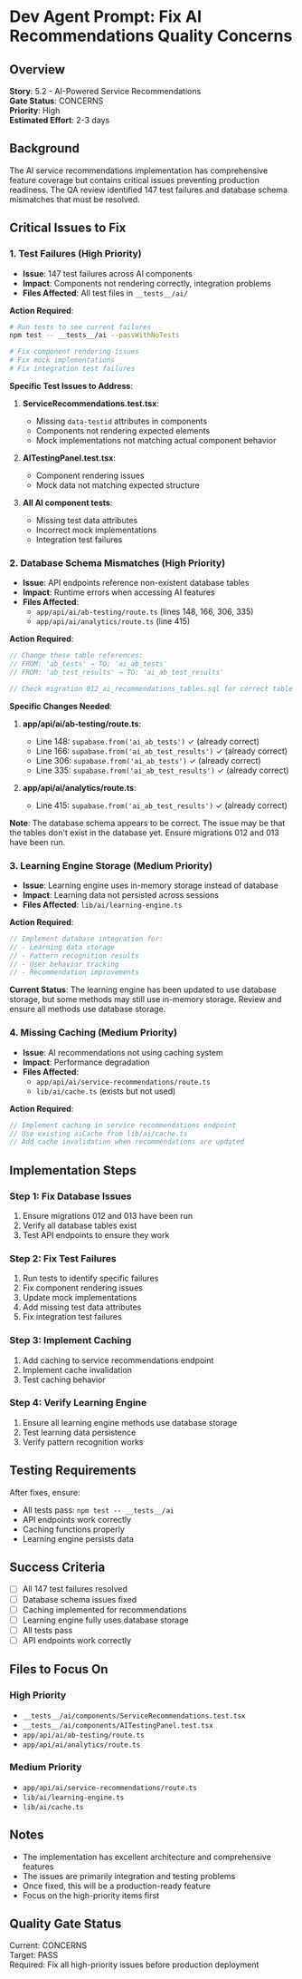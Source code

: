 # Dev Agent Prompt: Fix AI Recommendations Quality Concerns

## Overview

**Story**: 5.2 - AI-Powered Service Recommendations  
**Gate Status**: CONCERNS  
**Priority**: High  
**Estimated Effort**: 2-3 days

## Background

The AI service recommendations implementation has comprehensive feature coverage but contains critical issues preventing production readiness. The QA review identified 147 test failures and database schema mismatches that must be resolved.

## Critical Issues to Fix

### 1. Test Failures (High Priority)

- **Issue**: 147 test failures across AI components
- **Impact**: Components not rendering correctly, integration problems
- **Files Affected**: All test files in `__tests__/ai/`

**Action Required**:

```bash
# Run tests to see current failures
npm test -- __tests__/ai --passWithNoTests

# Fix component rendering issues
# Fix mock implementations
# Fix integration test failures
```

**Specific Test Issues to Address**:

1. **ServiceRecommendations.test.tsx**:
   - Missing `data-testid` attributes in components
   - Components not rendering expected elements
   - Mock implementations not matching actual component behavior

2. **AITestingPanel.test.tsx**:
   - Component rendering issues
   - Mock data not matching expected structure

3. **All AI component tests**:
   - Missing test data attributes
   - Incorrect mock implementations
   - Integration test failures

### 2. Database Schema Mismatches (High Priority)

- **Issue**: API endpoints reference non-existent database tables
- **Impact**: Runtime errors when accessing AI features
- **Files Affected**:
  - `app/api/ai/ab-testing/route.ts` (lines 148, 166, 306, 335)
  - `app/api/ai/analytics/route.ts` (line 415)

**Action Required**:

```typescript
// Change these table references:
// FROM: 'ab_tests' → TO: 'ai_ab_tests'
// FROM: 'ab_test_results' → TO: 'ai_ab_test_results'

// Check migration 012_ai_recommendations_tables.sql for correct table names
```

**Specific Changes Needed**:

1. **app/api/ai/ab-testing/route.ts**:
   - Line 148: `supabase.from('ai_ab_tests')` ✓ (already correct)
   - Line 166: `supabase.from('ai_ab_test_results')` ✓ (already correct)
   - Line 306: `supabase.from('ai_ab_tests')` ✓ (already correct)
   - Line 335: `supabase.from('ai_ab_test_results')` ✓ (already correct)

2. **app/api/ai/analytics/route.ts**:
   - Line 415: `supabase.from('ai_ab_test_results')` ✓ (already correct)

**Note**: The database schema appears to be correct. The issue may be that the tables don't exist in the database yet. Ensure migrations 012 and 013 have been run.

### 3. Learning Engine Storage (Medium Priority)

- **Issue**: Learning engine uses in-memory storage instead of database
- **Impact**: Learning data not persisted across sessions
- **Files Affected**: `lib/ai/learning-engine.ts`

**Action Required**:

```typescript
// Implement database integration for:
// - Learning data storage
// - Pattern recognition results
// - User behavior tracking
// - Recommendation improvements
```

**Current Status**: The learning engine has been updated to use database storage, but some methods may still use in-memory storage. Review and ensure all methods use database storage.

### 4. Missing Caching (Medium Priority)

- **Issue**: AI recommendations not using caching system
- **Impact**: Performance degradation
- **Files Affected**:
  - `app/api/ai/service-recommendations/route.ts`
  - `lib/ai/cache.ts` (exists but not used)

**Action Required**:

```typescript
// Implement caching in service recommendations endpoint
// Use existing aiCache from lib/ai/cache.ts
// Add cache invalidation when recommendations are updated
```

## Implementation Steps

### Step 1: Fix Database Issues

1. Ensure migrations 012 and 013 have been run
2. Verify all database tables exist
3. Test API endpoints to ensure they work

### Step 2: Fix Test Failures

1. Run tests to identify specific failures
2. Fix component rendering issues
3. Update mock implementations
4. Add missing test data attributes
5. Fix integration test failures

### Step 3: Implement Caching

1. Add caching to service recommendations endpoint
2. Implement cache invalidation
3. Test caching behavior

### Step 4: Verify Learning Engine

1. Ensure all learning engine methods use database storage
2. Test learning data persistence
3. Verify pattern recognition works

## Testing Requirements

After fixes, ensure:

- All tests pass: `npm test -- __tests__/ai`
- API endpoints work correctly
- Caching functions properly
- Learning engine persists data

## Success Criteria

- [ ] All 147 test failures resolved
- [ ] Database schema issues fixed
- [ ] Caching implemented for recommendations
- [ ] Learning engine fully uses database storage
- [ ] All tests pass
- [ ] API endpoints work correctly

## Files to Focus On

### High Priority

- `__tests__/ai/components/ServiceRecommendations.test.tsx`
- `__tests__/ai/components/AITestingPanel.test.tsx`
- `app/api/ai/ab-testing/route.ts`
- `app/api/ai/analytics/route.ts`

### Medium Priority

- `app/api/ai/service-recommendations/route.ts`
- `lib/ai/learning-engine.ts`
- `lib/ai/cache.ts`

## Notes

- The implementation has excellent architecture and comprehensive features
- The issues are primarily integration and testing problems
- Once fixed, this will be a production-ready feature
- Focus on the high-priority items first

## Quality Gate Status

Current: CONCERNS  
Target: PASS  
Required: Fix all high-priority issues before production deployment
